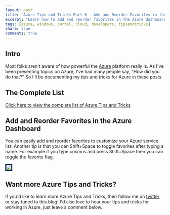 ```yaml
---
layout: post
title: "Azure Tips and Tricks Part 6 - Add and Reorder Favorites in the Azure Dashboard"
excerpt: "Learn how to add and reorder favorites in the Azure dashboard"
tags: [azure, windows, portal, cloud, developers, tipsandtricks]
share: true
comments: true
---
```


## Intro

Most folks aren't aware of how powerful the [Azure](http://www.azure.com) platform really is. As I've been presenting topics on Azure, I've had many people say, "How did you do that?" So I'll be documenting my tips and tricks for Azure in these posts.

## The Complete List

[Click here to view the complete list of Azure Tips and Tricks ](http://michaelcrump.net/azure-tips-and-tricks-complete-list/)

## Add and Reorder Favorites in the Azure Dashboard

You can easily add and reorder favorites to customize your Azure service list. Another tip is that you can Shift+Space to toggle favorites after typing a name. For example if you type cosmos and press Shift+Space then you can toggle the favorite flag. 

<img style="border:3px solid #021a40" src="http://michaelcrump.net/files/azuretip6.gif">


## Want more Azure Tips and Tricks?

If you'd like to learn more Azure Tips and Tricks, then follow me on [twitter](http://twitter.com/mbcrump) or stay tuned to this blog! I'd also love to hear your tips and tricks for working in Azure, just leave a comment below. 